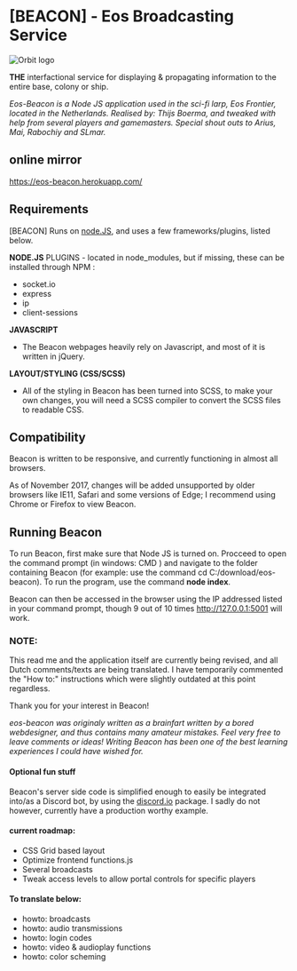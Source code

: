 # [BEACON] - Eos Broadcasting Service #

![Orbit logo](https://github.com/goblinbot/eos-beacon/blob/master/public/images/orbit.png?raw=true)

**THE** interfactional service for displaying & propagating information to the entire base, colony or ship.

*Eos-Beacon is a Node JS application used in the sci-fi larp, Eos Frontier, located in the Netherlands.
Realised by: Thijs Boerma, and tweaked with help from several players and gamemasters. Special shout outs to Arius, Mai, Rabochiy and SLmar.*

## online mirror ##
https://eos-beacon.herokuapp.com/



## Requirements ##
[BEACON] Runs on [node.JS](https://nodejs.org/en/), and uses a few frameworks/plugins, listed below.

**NODE.JS**
PLUGINS - located in node_modules, but if missing, these can be installed through NPM :
  - socket.io
  - express
  - ip
  - client-sessions

**JAVASCRIPT**
  - The Beacon webpages heavily rely on Javascript, and most of it is written in jQuery.

**LAYOUT/STYLING (CSS/SCSS)**
  - All of the styling in Beacon has been turned into SCSS, to make your own changes, you will need a SCSS compiler to convert the SCSS files to readable CSS.


## Compatibility ##
Beacon is written to be responsive, and currently functioning in almost all browsers.

As of November 2017, changes will be added unsupported by older browsers like IE11, Safari and some versions of Edge; I recommend using Chrome or Firefox to view Beacon.


## Running Beacon ##
To run Beacon, first make sure that Node JS is turned on. Procceed to open the command prompt (in windows: CMD ) and navigate to the folder containing Beacon (for example: use the command cd C:/download/eos-beacon). To run the program, use the command **node index**.

Beacon can then be accessed in the browser using the IP addressed listed in your command prompt, though 9 out of 10 times http://127.0.0.1:5001 will work.


### NOTE: ###
This read me and the application itself are currently being revised, and all Dutch comments/texts are being translated. I have temporarily commented the "How to:" instructions which were slightly outdated at this point regardless.

Thank you for your interest in Beacon!

*eos-beacon was originaly written as a brainfart written by a bored webdesigner, and thus contains many amateur mistakes. Feel very free to leave comments or ideas! Writing Beacon has been one of the best learning experiences I could have wished for.*





#### Optional fun stuff ####
Beacon's server side code is simplified enough to easily be integrated into/as a Discord bot, by using the [discord.io](https://github.com/izy521/discord.io) package. I sadly do not however, currently have a production worthy example.

#### current roadmap: ####
- CSS Grid based layout
- Optimize frontend functions.js
- Several broadcasts
- Tweak access levels to allow portal controls for specific players

#### To translate below: ####
- howto: broadcasts
- howto: audio transmissions
- howto: login codes
- howto: video & audioplay functions
- howto: color scheming

<!-- **HET MAKEN VAN EEN CUSTOM BROADCAST**
De broadcasts (ALERTS) bestaan uit drie onderdelen:

- De HTML pagina => In de /public/broadcasts/ folder.
  Dit is de pagina die zal verschijnen als alert, en alles wat hiermee word genomen. Bijvoorbeeld geluid, of filmpjes.

- **CSS: Dit is in release MiddleManagementDino herschreven, mail me als je dit wilt weten voordat ik het heb kunnen uitschrijven!**

- Het javascript object => Gedefineerd in /public/broadcasts.js
  Dit bevat alle gegevens om een alert/broadcasts op te roepen.

**Het BROADCAST object:**
Bestaat uit zes waardes. Als voorbeeld kijken we naar **3** voorgekauwde broadcasts:

- var defaultBroadcast  = new broadcastObj("Broadcast Initialise","standby",1,"0","0");
- var broadCastPortalIncoming = new broadcastObj("Portal Incoming","portalincoming",3,"30000","0");
- var broadCastEnemyContact = new broadcastObj("Enemy Contact","enemycontact",8,"0","attack");

Deze staan gedefineerd in **broadcasts.js** in de public folder, en hier zijn toevoegingen makkelijk mogelijk.

Een **broadcastObj** is op de volgende manier opgebouwd:

*var UNIEKENAAM = new broadcastObj(title, file, priority, duration, colorscheme)*

**VAR UNIEKENAAM** => Een unieke naam om de broadcast mee aan te roepen.

**title => de titel**, een korte omschrijving het liefst.

**file  => de naam van het HTML bestand** dat moet worden ingeladen. (Bijvoorbeeld: default . HTML word automatisch erachter aan toegevoegd.)

**colorscheme => het kleurenschema(CSS opmaak)** dat moet worden ingeladen.
  - Als deze **0** is, dan pakt hij gewoon de default kleuren of reset hij naar default.
  - Als deze **PREV** is, dan houdt hij de vorige kleuren aan en reset hij niet.
  - Al voer je een andere waarde in, bijvoorbeeld, *PORTAL* dan probeerd hij het CSS bestand colors-*PORTAL*.css in te laden.

  **'priority' => De "Prioriteit"** van de broadcast (1 tot en met 10). Hogere broadcasts kunnen lagere overschrijven:
  zo kan belangrijker nieuws als "we worden aangevallen" getoond worden en niet overschreven worden door "Jantje pietje heeft Post".

  **'duration' => De duratie (in miliseconden)**. Hoe lang de notificatie actief blijft staan.
  Bij **0** blijft de notificatie staan tot overschreven/ALL CLEAR word gegeven.
  **vuistregels:**
  - 0 = oneindig
  - 1000 = 1 seconde
  - 60000 = 1 minuut
  - 360000 = 1 uur


# Aanroepen van BROADCASTS:

Broadcasts worden naar alle verbonden clients verstuurd via de functie **sendBroadCast(NAAM)** (Case Sensitive).

**(NAAM)** is de **VAR UNIEKENAAM** die we hebben gedefineerd in broadcasts.js, zoals bijvoorbeeld, de broadcast 'broadCastEnemyContact'.
Deze roepen we dus aan met:

**sendBroadCast(broadCastEnemyContact);**
Deze functie kunnen we binden aan HTML knoppen/links _( onclick="sendBroadCast(broadCastEnemyContact);" )_ of we typen dit direct in **console** van je browser. Deze is in de meeste browsers te bereiken door op de pagina te rechtklikken (element inspecteren) of F12.

De meeste broadcasts staan in /public/adm/adminPanel.html (de achter inlog verstopte backend) in de vorm van buttons, met daarop onclick de functies.
voorbeeld: *onclick="sendBroadCast(resetBroadcast); cpanelStatus('Broadcasts CLEARED');"* -->
